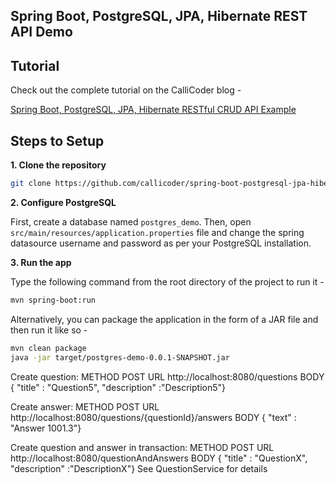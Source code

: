 ## Spring Boot, PostgreSQL, JPA, Hibernate REST API Demo

## Tutorial

Check out the complete tutorial on the CalliCoder blog -

[Spring Boot, PostgreSQL, JPA, Hibernate RESTful CRUD API Example](https://www.callicoder.com/spring-boot-jpa-hibernate-postgresql-restful-crud-api-example/)

## Steps to Setup

**1. Clone the repository**

```bash
git clone https://github.com/callicoder/spring-boot-postgresql-jpa-hibernate-rest-api-demo.git
```

**2. Configure PostgreSQL**

First, create a database named `postgres_demo`. Then, open `src/main/resources/application.properties` file and change the spring datasource username and password as per your PostgreSQL installation.

**3. Run the app**

Type the following command from the root directory of the project to run it -

```bash
mvn spring-boot:run
```

Alternatively, you can package the application in the form of a JAR file and then run it like so -

```bash
mvn clean package
java -jar target/postgres-demo-0.0.1-SNAPSHOT.jar
```

Create question:
METHOD POST URL http://localhost:8080/questions BODY { "title" : "Question5", "description" :"Description5"}

Create answer:
METHOD POST URL http://localhost:8080/questions/{questionId}/answers BODY { "text" : "Answer 1001.3"}

Create question and answer in transaction:
METHOD POST URL http://localhost:8080/questionAndAnswers BODY { "title" : "QuestionX", "description" :"DescriptionX"}
See QuestionService for details